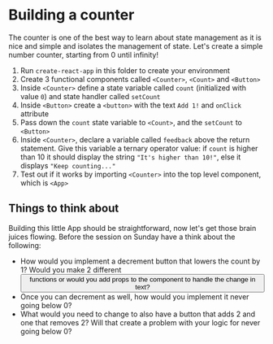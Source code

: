 # Building a counter

The counter is one of the best way to learn about state management as it is nice and simple and isolates the management of state. Let's create a simple number counter, starting from 0 until infinity!

1. Run `create-react-app` in this folder to create your environment
2. Create 3 functional components called `<Counter>`, `<Count>` and `<Button>`
3. Inside `<Counter>` define a state variable called `count` (initialized with value `0`) and state handler called `setCount`
4. Inside `<Button>` create a `<button>` with the text `Add 1!` and `onClick` attribute
5. Pass down the `count` state variable to `<Count>`, and the `setCount` to `<Button>`
6. Inside `<Counter>`, declare a variable called `feedback` above the return statement. Give this variable a ternary operator value: if `count` is higher than 10 it should display the string `"It's higher than 10!"`, else it displays `"Keep counting..."`
7. Test out if it works by importing `<Counter>` into the top level component, which is `<App>`

## Things to think about

Building this little App should be straightforward, now let's get those brain juices flowing. Before the session on Sunday have a think about the following:

- How would you implement a decrement button that lowers the count by 1? Would you make 2 different <Button> functions or would you add props to the component to handle the change in text?
- Once you can decrement as well, how would you implement it never going below 0?
- What would you need to change to also have a button that adds 2 and one that removes 2? Will that create a problem with your logic for never going below 0?
